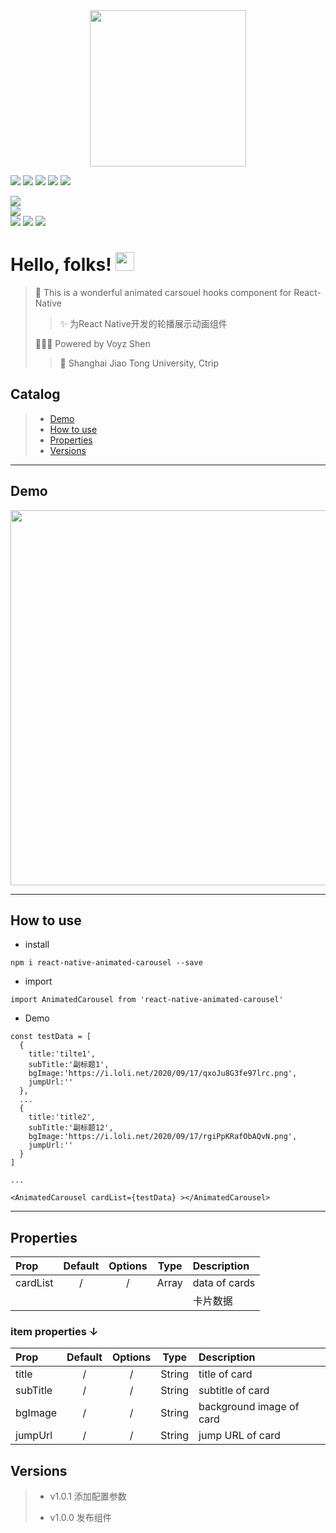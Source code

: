 <div align=center><img align="center" src="https://i.loli.net/2020/09/19/LYfW67IyjgZoNKq.png" width="250px"/></div>

[![](https://img.shields.io/badge/我的微信--informational?style=social&logo=wechat)](https://i.loli.net/2020/09/19/jHmZskwtUTF9oOh.png)
[![](https://img.shields.io/badge/Github--informational?style=social&logo=github)](https://github.com/Voyzz)
[![](https://img.shields.io/badge/我的邮箱--informational?style=social&logo=gmail)](voyzshen@gmail.com)
[![](https://img.shields.io/badge/我的Blog--informational?style=social&logo=micro.blog)](http://blog.voyz.vip/)
[![](https://img.shields.io/badge/ReactNative--informational?style=social&logo=react)](https://reactnative.cn/) 

![](https://img.shields.io/npm/v/react-native-animated-carousel?style=for-the-badge)   
![](https://img.shields.io/npm/dt/react-native-animated-carousel?style=for-the-badge)   
![](https://img.shields.io/github/last-commit/Voyzz/react-native-animated-carousel?style=for-the-badge)
![](https://img.shields.io/npm/l/react-native-animated-carousel?style=for-the-badge) 
![](https://img.shields.io/github/languages/top/Voyzz/react-native-animated-carousel?style=for-the-badge) 

# Hello, folks! <img src="https://i.loli.net/2020/12/25/1uvAhEik2RgCPDp.gif" width="30px">  


> 🦄 This is a wonderful animated carsouel hooks component for React-Native     
>> ✨ 为React Native开发的轮播展示动画组件
>    
> 👨🏻‍💻 Powered by Voyz Shen    
>> 🏫 Shanghai Jiao Tong University, Ctrip 


## Catalog
> - [Demo](#demo)
> - [How to use](#howtouse)
> - [Properties](#properties)
> - [Versions](#versions)

---
<span id='demo'><span>
## Demo 
<div align=center><img align="center" src="https://i.loli.net/2020/09/18/UuDfZM3gpwoIs6P.gif" width="600px" /></div>

---

<span id='howtouse'><span>
## How to use

- install    
``` 
npm i react-native-animated-carousel --save
```

- import  
```
import AnimatedCarousel from 'react-native-animated-carousel'
```

- Demo  

```
const testData = [
  {
    title:'tilte1',
    subTitle:'副标题1',
    bgImage:'https://i.loli.net/2020/09/17/qxoJu8G3fe97lrc.png',
    jumpUrl:''
  },
  ...
  {
    title:'title2',
    subTitle:'副标题12',
    bgImage:'https://i.loli.net/2020/09/17/rgiPpKRafObAQvN.png',
    jumpUrl:''
  }
]

...

<AnimatedCarousel cardList={testData} ></AnimatedCarousel>

```

---

<span id='properties'><span>
## Properties

|Prop|Default|Options|Type|Description|
|:---|:--:|:--:|:--:|:---|
| cardList |/|/|Array|data of cards|
|||||卡片数据|

### item properties ↓
|Prop|Default|Options|Type|Description|
|:---|:--:|:--:|:--:|:---|
| title |/|/|String|title of card|
| subTitle |/|/|String| subtitle of card|
| bgImage |/|/|String| background image of card|
| jumpUrl |/|/|String| jump URL of card|

<span id='versions'><span>
## Versions
> - v1.0.1 添加配置参数  
>   
> - v1.0.0 发布组件

